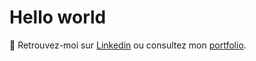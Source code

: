 # Hello world

🔭 Retrouvez-moi sur [Linkedin](https://www.linkedin.com/in/anthony-kwan-chung/) ou consultez mon [portfolio](https://ankwachu.github.io/).
